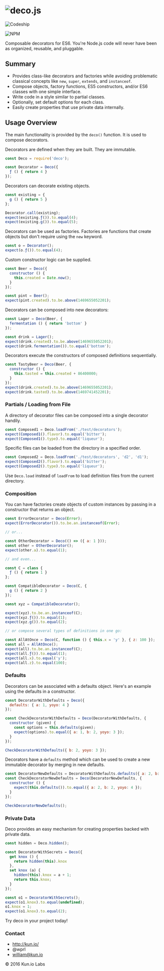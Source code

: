 # ![deco.js](https://raw.githubusercontent.com/wprl/deco/master/deco.jpeg "deco.js")

![Codeship](https://codeship.com/projects/9440eb40-357b-0134-488a-06ccef9b395f/status?branch=v2)

![NPM](https://nodei.co/npm/deco.png?downloads=true&downloadRank=true&stars=true)

Composable decorators for ES6.  You're Node.js code will never have been as organized, reusable, and pluggable.

## Summary

-   Provides class-like decorators and factories while avoiding problematic classical concepts like `new`, `super`, `extends`, and `instanceof`.
-   Compose objects, factory functions, ES5 constructors, and/or ES6 classes with one simple interface.
-   Write code in a style similar to partial classes.
-   Optionally, set default options for each class.
-   Easily create properties that use private data internally.

## Usage Overview

The main functionality is provided by the `deco()` function.  It is used to compose decorators.

Decorators are defined when they are built.  They are immutable.

```javascript
const Deco = require('deco');

const Decorator = Deco({
  ƒ () { return 4 }
});
```

Decorators can decorate existing objects.

```javascript
const existing = {
  g () { return 5 }
};

Decorator.call(existing);
expect(existing.ƒ()).to.equal(4);
expect(existing.g()).to.equal(5);
```

Decorators can be used as factories.  Factories are functions that create objects but don't require using the `new` keyword.

```javascript
const o = Decorator();
expect(o.ƒ()).to.equal(4);
```

Custom constructor logic can be supplied.

```javascript
const Beer = Deco({
  constructor () {
    this.created = Date.now();
  }
});

const pint = Beer();
expect(pint.created).to.be.above(1469655052201);
```

Decorators can be composed into new decorators:

```javascript
const Lager = Deco(Beer, {
  fermentation () { return 'bottom' }
});

const drink = Lager();
expect(drink.created).to.be.above(1469655052201);
expect(drink.fermentation()).to.equal('bottom');
```

Decorators execute the constructors of composed definitions sequentially.

```javascript
const TastyBeer = Deco(Beer, {
  constructor () {
    this.tasted = this.created + 86400000;
  }
});
expect(drink.created).to.be.above(1469655052201);
expect(drink.tasted).to.be.above(1469741452201);
```

### Partials / Loading from File

A directory of decorator files can be composed into a single decorator handily.

```javascript
const Composed1 = Deco.loadFrom('./test/decorators');
expect(Composed1().flavor).to.equal('bitter');
expect(Composed1().type).to.equal('liqueur');
```

Specific files can be loaded from the directory in a specified order.

```javascript
const Composed2 = Deco.loadFrom('./test/decorators', 'd2', 'd1');
expect(Composed2().flavor).to.equal('bitter');
expect(Composed2().type).to.equal('liqueur');
```

Use `Deco.load` instead of `loadFrom` to load definition files from the current directory.

### Composition

You can have factories create objects of custom instances by passing in a constructor that returns an object.

```javascript
const ErrorDecorator = Deco(Error);
expect(ErrorDecorator()).to.be.an.instanceof(Error);

// or...

const OtherDecorator = Deco(() => ({ a: 1 }));
const other = OtherDecorator();
expect(other.a).to.equal(1);

// and even...

const C = class {
  ƒ () { return 1 }
};

const CompatibleDecorator = Deco(C, {
  g () { return 2 }
});

const xyz = CompatibleDecorator();

expect(xyz).to.be.an.instanceof(C);
expect(xyz.ƒ()).to.equal(1);
expect(xyz.g()).to.equal(2);

// or compose several types of definitions in one go:

const AllAtOnce = Deco(C, function () { this.x = 'y' }, { z: 100 });
const all = AllAtOnce();
expect(all).to.be.an.instanceof(C);
expect(all.ƒ()).to.equal(1);
expect(all.x).to.equal('y');
expect(all.z).to.equal(100);
```

### Defaults

Decorators can be associated with a defaults object.  Here's an example using the defaults in a constructor.

```javascript
const DecoratorWithDefaults = Deco({
  defaults: { a: 1, yoyo: 4 }
});

const CheckDecoratorWithDefaults = Deco(DecoratorWithDefaults, {
  constructor (given) {
    const options = this.defaults(given);
    expect(options).to.equal({ a: 1, b: 2, yoyo: 3 });
  }
});

CheckDecoratorWithDefaults({ b: 2, yoyo: 3 });
```

Decorators have a `defaults` method which can be used to create a new immutable decorator by merging in new defaults.

```javascript
const DecoratorNewDefaults = DecoratorWithDefaults.defaults({ a: 2, b: 2 });
const CheckDecoratorNewDefaults = Deco(DecoratorNewDefaults, {
  constructor () {
    expect(this.defaults()).to.equal({ a: 2, b: 2, yoyo: 4 });
  }
});

CheckDecoratorNewDefaults();
```

### Private Data

Deco provides an easy mechanism for creating properties backed with private data.

```javascript
const hidden = Deco.hidden();

const DecoratorWithSecrets = Deco({
  get knox () {
    return hidden(this).knox
  },
  set knox (a) {
    hidden(this).knox = a + 1;
    return this.knox;
  }
});

const o1 = DecoratorWithSecrets();
expect(o1.knox).to.equal(undefined);
o1.knox = 1;
expect(o1.knox).to.equal(2);
```

Try deco in your project today!

### Contact

-   <http://kun.io/>
-   @wprl
-   william@kun.io

© 2016 Kun.io Labs
